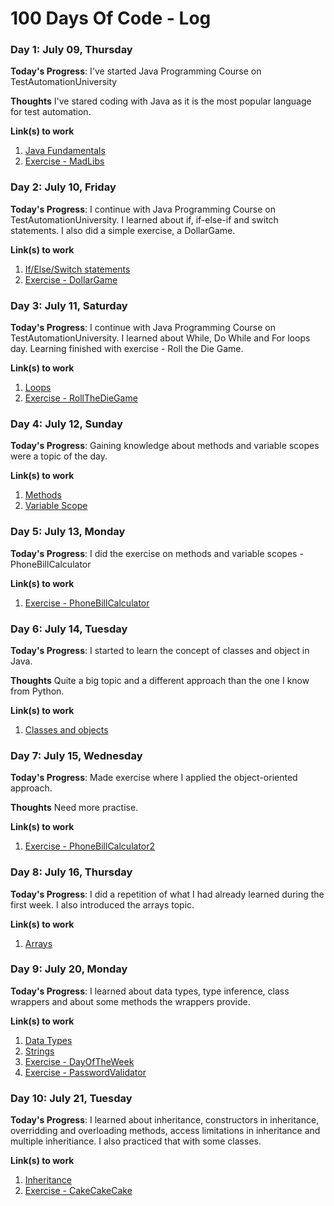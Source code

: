 # 100 Days Of Code - Log

### Day 1: July 09, Thursday

**Today's Progress**: I've started Java Programming Course on TestAutomationUniversity

**Thoughts** I've stared coding with Java as it is the most popular language for test automation.

**Link(s) to work**
1. [Java Fundamentals](https://testautomationu.applitools.com/java-programming-course/chapter2.html)
2. [Exercise - MadLibs](https://github.com/olakowalczyk/100-days-of-code-excersises/blob/master/chapter2/MadLibs.java)

### Day 2: July 10, Friday

**Today's Progress**: I continue with Java Programming Course on TestAutomationUniversity. I learned about if, if-else-if and switch statements. I also did a simple exercise, a DollarGame.

**Link(s) to work**
1. [If/Else/Switch statements](https://testautomationu.applitools.com/java-programming-course/chapter3a.html)
2. [Exercise - DollarGame](https://github.com/olakowalczyk/100-days-of-code-excersises/blob/master/chapter3/DollarGame.java)

### Day 3: July 11, Saturday

**Today's Progress**: I continue with Java Programming Course on TestAutomationUniversity. I learned about While, Do While and For loops day. Learning finished with exercise - Roll the Die Game.

**Link(s) to work**
1. [Loops](https://testautomationu.applitools.com/java-programming-course/chapter4d.html)
2. [Exercise - RollTheDieGame](https://github.com/olakowalczyk/100-days-of-code-excersises/blob/master/chapter4/RollTheDieGame.java)

### Day 4: July 12, Sunday

**Today's Progress**: Gaining knowledge about methods and variable scopes were a topic of the day.

**Link(s) to work**
1. [Methods](https://testautomationu.applitools.com/java-programming-course/chapter5a.html)
2. [Variable Scope](https://testautomationu.applitools.com/java-programming-course/chapter5b.html)

### Day 5: July 13, Monday

**Today's Progress**: I did the exercise on methods and variable scopes - PhoneBillCalculator

**Link(s) to work**
1. [Exercise - PhoneBillCalculator](https://github.com/olakowalczyk/100-days-of-code-excersises/blob/master/chapter5/PhoneBillCalculator.java)

### Day 6: July 14, Tuesday

**Today's Progress**: I started to learn the concept of classes and object in Java.

**Thoughts** Quite a big topic and a different approach than the one I know from Python.

**Link(s) to work**
1. [Classes and objects](https://testautomationu.applitools.com/java-programming-course/chapter6a.html)

### Day 7: July 15, Wednesday

**Today's Progress**: Made exercise where I applied the object-oriented approach. 

**Thoughts** Need more practise.

**Link(s) to work**
1. [Exercise - PhoneBillCalculator2](https://github.com/olakowalczyk/100-days-of-code-exercises/tree/master/chapter6)

### Day 8: July 16, Thursday

**Today's Progress**: I did a repetition of what I had already learned during the first week. I also introduced the arrays topic.

**Link(s) to work**
1. [Arrays](https://testautomationu.applitools.com/java-programming-course/chapter7a.html)

### Day 9: July 20, Monday

**Today's Progress**: I learned about data types, type inference, class wrappers and about some methods the wrappers provide.

**Link(s) to work**
1. [Data Types](https://testautomationu.applitools.com/java-programming-course/chapter8a.html)
2. [Strings](https://testautomationu.applitools.com/java-programming-course/chapter8b.html)
3. [Exercise - DayOfTheWeek](https://github.com/olakowalczyk/100-days-of-code-exercises/blob/master/chapter7/DayOfTheWeek.java)
4. [Exercise - PasswordValidator](https://github.com/olakowalczyk/100-days-of-code-exercises/blob/master/chapter8/PasswordValidator.java)

### Day 10: July 21, Tuesday

**Today's Progress**: I learned about inheritance, constructors in inheritance, overridding and overloading methods, access limitations in inheritance and multiple inheritiance. I also practiced that with some classes.

**Link(s) to work**
1. [Inheritance](https://testautomationu.applitools.com/java-programming-course/chapter9a.html)
2. [Exercise - CakeCakeCake](https://github.com/olakowalczyk/100-days-of-code-exercises/tree/master/chapter9)

